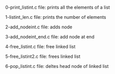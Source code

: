 0-print_listint.c file: prints all the elements of a list

1-listint_len.c file: prints the number of elements

2-add_nodeint.c file: adds node

3-add_nodeint_end.c file: add node at end

4-free_listint.c file: free linked list

5-free_listint2.c file: frees linked list

6-pop_listint.c file: deltes head node of linked list
